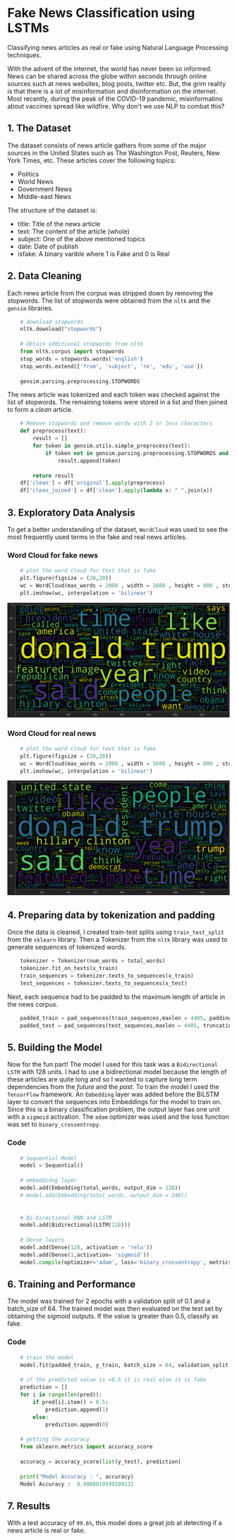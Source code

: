 # Fake News Classification using LSTMs

Classifying news articles as real or fake using Natural Language Processing techniques.

<!--more-->

With the advent of the internet, the world has never been so informed. News can be shared across the globe within seconds through online sources such at news websites, blog posts, twitter etc. But, the grim reality is that there is a lot of misinformation and disinformation on the internet. Most recently, during the peak of the COVID-19 pandemic, misinformatino about vaccines spread like wildfire. Why don't we use NLP to combat this?

## 1. The Dataset
The dataset consists of news article gathers from some of the major sources in the United States such as The Washington Post, Reuters, New York Times, etc. These articles cover the following topics:
* Politics
* World News
* Government News
* Middle-east News

The structure of the dataset is:
* title: Title of the news article
* text: The content of the article (whole)
* subject: One of the above mentioned topics
* date: Date of publish
* isfake: A binary varible where 1 is Fake and 0 is Real

## 2. Data Cleaning
Each news article from the corpus was stripped down by removing the stopwords. The list of stopwords were obtained from the `nltk` and the `gensim` libraries.
```python
    # download stopwords
    nltk.download("stopwords")

    # Obtain additional stopwords from nltk
    from nltk.corpus import stopwords
    stop_words = stopwords.words('english')
    stop_words.extend(['from', 'subject', 're', 'edu', 'use'])

    gensim.parsing.preprocessing.STOPWORDS
```

The news article was tokenized and each token was checked against the list of stopwords. The remaining tokens were stored in a list and then joined to form a *clean* article.
```python
    # Remove stopwords and remove words with 2 or less characters
    def preprocess(text):
        result = []
        for token in gensim.utils.simple_preprocess(text):
            if token not in gensim.parsing.preprocessing.STOPWORDS and len(token) > 3 and token not in stop_words:
                result.append(token)
                
        return result
    df['clean'] = df['original'].apply(preprocess)
    df['clean_joined'] = df['clean'].apply(lambda x: " ".join(x))
```

## 3. Exploratory Data Analysis
To get a better understanding of the dataset, `WordCloud` was used to see the most frequently used terms in the fake and real news articles.

### Word Cloud for fake news
```python
    # plot the word cloud for text that is fake
    plt.figure(figsize = (20,20)) 
    wc = WordCloud(max_words = 2000 , width = 1600 , height = 800 , stopwords = stop_words).generate(" ".join(df[df.isfake == 1].clean_joined))
    plt.imshow(wc, interpolation = 'bilinear')
```
![](wc_fake.png "Fake News")

### Word Cloud for real news
```python
    # plot the word cloud for text that is fake
    plt.figure(figsize = (20,20)) 
    wc = WordCloud(max_words = 2000 , width = 1600 , height = 800 , stopwords = stop_words).generate(" ".join(df[df.isfake == 0].clean_joined))
    plt.imshow(wc, interpolation = 'bilinear')
```
![](wc_real.png "Real News")


## 4. Preparing data by tokenization and padding
Once the data is cleaned, I created train-test splits using `train_test_split` from the `sklearn` library. Then a Tokenizer from the `nltk` library was used to generate sequences of tokenized words.
```python
    tokenizer = Tokenizer(num_words = total_words)
    tokenizer.fit_on_texts(x_train)
    train_sequences = tokenizer.texts_to_sequences(x_train)
    test_sequences = tokenizer.texts_to_sequences(x_test)
```
Next, each sequence had to be padded to the maximum length of article in the news corpus.
```python
    padded_train = pad_sequences(train_sequences,maxlen = 4405, padding = 'post', truncating = 'post')
    padded_test = pad_sequences(test_sequences,maxlen = 4405, truncating = 'post') 
```

## 5. Building the Model
Now for the fun part!
The model I used for this task was a `Bidirectional LSTM` with 128 units. I had to use a bidirectional model because the length of these articles are quite long and so I wanted to capture long term dependencies from the *future* and the *past*. To train the model I used the `TensorFlow` framework. An `Embedding` layer was added before the BiLSTM layer to convert the sequences into Embeddings for the model to train on. Since this is a binary classification problem, the output layer has one unit with a `sigmoid` activation. The `adam` optimizer was used and the loss function was set to `binary_crossentropy`.

### Code
```python
    # Sequential Model
    model = Sequential()

    # embeddidng layer
    model.add(Embedding(total_words, output_dim = 128))
    # model.add(Embedding(total_words, output_dim = 240))


    # Bi-Directional RNN and LSTM
    model.add(Bidirectional(LSTM(128)))

    # Dense layers
    model.add(Dense(128, activation = 'relu'))
    model.add(Dense(1,activation= 'sigmoid'))
    model.compile(optimizer='adam', loss='binary_crossentropy', metrics=['acc'])
```

## 6. Training and Performance
The model was trained for 2 epochs with a validation split of 0.1 and a batch_size of 64. The trained model was then evaluated on the test set by obtaining the sigmoid outputs. If the value is greater than 0.5, classify as fake.

### Code
```python
    # train the model
    model.fit(padded_train, y_train, batch_size = 64, validation_split = 0.1, epochs = 2) 

    # if the predicted value is >0.5 it is real else it is fake
    prediction = []
    for i in range(len(pred)):
        if pred[i].item() > 0.5:
            prediction.append(1)
        else:
            prediction.append(0)
    
    # getting the accuracy
    from sklearn.metrics import accuracy_score

    accuracy = accuracy_score(list(y_test), prediction)

    print("Model Accuracy : ", accuracy)
    Model Accuracy :  0.9968819599109131
```

## 7. Results
With a test accuracy of `99.6%`, this model does a great job at detecting if a news article is real or fake.
